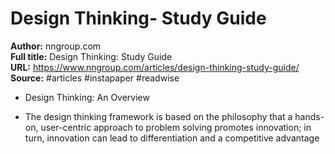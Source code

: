 # Design Thinking- Study Guide

**Author:** nngroup.com  
**Full title:** Design Thinking: Study Guide  
**URL:** https://www.nngroup.com/articles/design-thinking-study-guide/  
**Source:** #articles #instapaper #readwise

- Design Thinking: An Overview 
   
- The design thinking framework is based on the philosophy that a hands-on, user-centric approach to problem solving promotes innovation; in turn, innovation can lead to differentiation and a competitive advantage 
   
